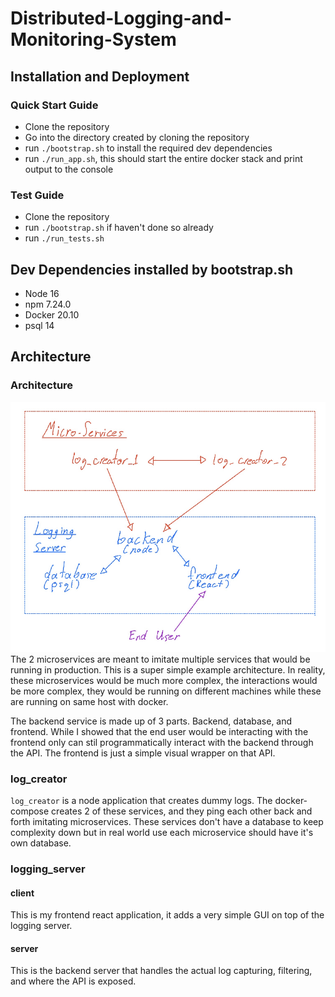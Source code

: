 # Distributed-Logging-and-Monitoring-System

## Installation and Deployment
### Quick Start Guide
- Clone the repository
- Go into the directory created by cloning the repository
- run `./bootstrap.sh` to install the required dev dependencies
- run `./run_app.sh`, this should start the entire docker stack and print output to the console

### Test Guide 
- Clone the repository
- run `./bootstrap.sh` if haven't done so already
- run `./run_tests.sh`

## Dev Dependencies installed by bootstrap.sh
* Node 16
* npm 7.24.0
* Docker 20.10
* psql 14


## Architecture

### Architecture

<img src="./documentation/architecture.png" width="700">
The 2 microservices are meant to imitate multiple services that would be running in production. This is a super simple example architecture.
In reality, these microservices would be much more complex, the interactions would be more complex, they would be running on different machines while these are running on same host with docker.

The backend service is made up of 3 parts. Backend, database, and frontend. While I showed that the end user would be interacting with the frontend only can stil programmatically interact with the backend through the API. The frontend is just a simple visual wrapper on that API.

### log_creator
`log_creator` is a node application that creates dummy logs.
The docker-compose creates 2 of these services, and they ping each other back and forth imitating microservices.
These services don't have a database to keep complexity down but in real world use each microservice should have it's own database.

### logging_server

#### client
This is my frontend react application, it adds a very simple GUI on top of the logging server.


#### server
This is the backend server that handles the actual log capturing, filtering, and where the API is exposed.
